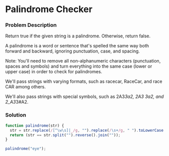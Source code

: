  # Palindrome Checker

### Problem Description
Return true if the given string is a palindrome. Otherwise, return false.

A palindrome is a word or sentence that's spelled the same way both forward and backward, ignoring punctuation, case, and spacing.

Note: You'll need to remove all non-alphanumeric characters (punctuation, spaces and symbols) and turn everything into the same case (lower or upper case) in order to check for palindromes.

We'll pass strings with varying formats, such as racecar, RaceCar, and race CAR among others.

We'll also pass strings with special symbols, such as 2A3*3a2, 2A3 3a2, and 2_A3*3#A2.


### Solution
```javascript
function palindrome(str) {
  str = str.replace(/[^\w\s]|_/g, "").replace(/\s+/g, " ").toLowerCase().replace(/\s+/g, '');
  return (str == str.split("").reverse().join(""));
}

palindrome("eye");
```
